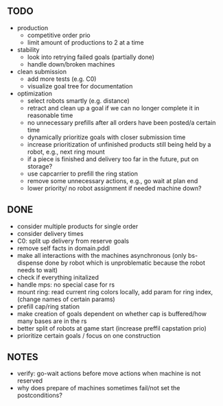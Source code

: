 ## TODO
* production
  * competitive order prio
  * limit amount of productions to 2 at a time
* stability
  * look into retrying failed goals (partially done)
  * handle down/broken machines
* clean submission
  * add more tests (e.g. C0)
  * visualize goal tree for documentation
* optimization
  * select robots smartly (e.g. distance)
  * retract and clean up a goal if we can no longer complete it in reasonable time
  * no unnecessary prefills after all orders have been posted/a certain time
  * dynamically prioritize goals with closer submission time
  * increase prioritization of unfinished products still being held by a robot, e.g., next ring mount
  * if a piece is finished and delivery too far in the future, put on storage?
  * use capcarrier to prefill the ring station
  * remove some unnecessary actions, e.g., go wait at plan end
  * lower priority/ no robot assignment if needed machine down?


## DONE
* consider multiple products for single order
* consider delivery times
* C0: split up delivery from reserve goals
* remove self facts in domain.pddl
* make all interactions with the machines asynchronous (only bs-dispense done by
robot which is unproblematic because the robot needs to wait)
* check if everything initalized
* handle mps: no special case for rs
* mount ring: read current ring colors locally, add param for ring index, (change names of certain params)
* prefill cap/ring station
* make creation of goals dependent on whether cap is buffered/how many bases are in the rs
* better split of robots at game start (increase preffil capstation prio)
* prioritize certain goals / focus on one construction



## NOTES
* verify: go-wait actions before move actions when machine is not reserved
* why does prepare of machines sometimes fail/not set the postconditions?
